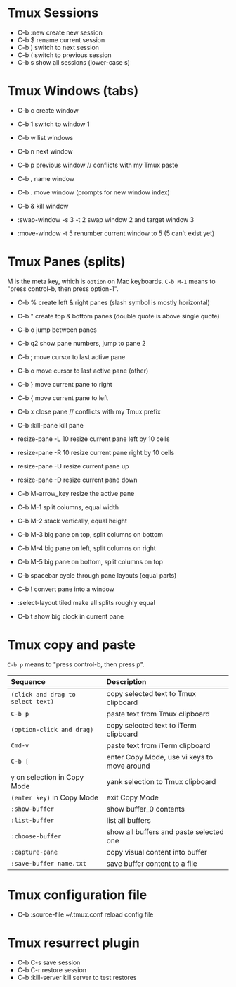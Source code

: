 # Tmux Sessions
  * C-b :new   create new session
  * C-b $      rename current session
  * C-b )      switch to next session
  * C-b (      switch to previous session
  * C-b s      show all sessions (lower-case s)

# Tmux Windows (tabs)
  * C-b c    create window
  * C-b 1    switch to window 1
  * C-b w    list windows
  * C-b n    next window
  * C-b p    previous window // conflicts with my Tmux paste
  * C-b ,    name window
  * C-b .    move window (prompts for new window index)
  * C-b &    kill window

  * :swap-window -s 3 -t 2   swap window 2 and target window 3
  * :move-window -t 5        renumber current window to 5 (5 can't exist yet)

# Tmux Panes (splits)
M is the meta key, which is `option` on Mac keyboards.
`C-b M-1` means to "press control-b, then press option-1".

  * C-b %    create left & right panes (slash symbol is mostly horizontal)
  * C-b "    create top & bottom panes (double quote is above single quote)
  * C-b o    jump between panes
  * C-b q2   show pane numbers, jump to pane 2
  * C-b ;    move cursor to last active pane
  * C-b o    move cursor to last active pane (other)
  * C-b }    move current pane to right
  * C-b {    move current pane to left
  * C-b x    close pane // conflicts with my Tmux prefix
  * C-b :kill-pane      kill pane

  * resize-pane -L 10   resize current pane left by 10 cells
  * resize-pane -R 10   resize current pane right by 10 cells
  * resize-pane -U      resize current pane up
  * resize-pane -D      resize current pane down
  * C-b M-arrow_key     resize the active pane

  * C-b M-1        split columns, equal width
  * C-b M-2        stack vertically, equal height
  * C-b M-3        big pane on top, split columns on bottom
  * C-b M-4        big pane on left, split columns on right
  * C-b M-5        big pane on bottom, split columns on top
  * C-b spacebar   cycle through pane layouts (equal parts)
  * C-b !          convert pane into a window

  * :select-layout tiled    make all splits roughly equal

  * C-b t         show big clock in current pane

# Tmux copy and paste
`C-b p` means to "press control-b, then press p".

| Sequence                           | Description                                  |
|:---------------------------------- |:-------------------------------------------- |
| `(click and drag to select text)`  | copy selected text to Tmux clipboard         |
| `C-b p`                            | paste text from Tmux clipboard               |
| `(option-click and drag)`          | copy selected text to iTerm clipboard        |
| `Cmd-v`                            | paste text from iTerm clipboard              |
| `C-b [`                            | enter Copy Mode, use vi keys to move around  |
| `y` on selection in Copy Mode      | yank selection to Tmux clipboard             |
| `(enter key)` in Copy Mode         | exit Copy Mode                               |
| `:show-buffer`                     | show buffer_0 contents                       |
| `:list-buffer`                     | list all buffers                             |
| `:choose-buffer`                   | show all buffers and paste selected one      |
| `:capture-pane`                    | copy visual content into buffer              |
| `:save-buffer name.txt`            | save buffer content to a file                |


# Tmux configuration file
* C-b :source-file ~/.tmux.conf     reload config file

# Tmux resurrect plugin
 * C-b C-s              save session
 * C-b C-r              restore session
 * C-b :kill-server     kill server to test restores

